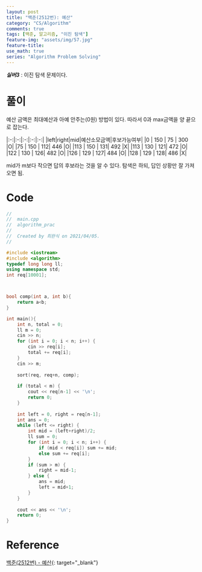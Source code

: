 ```yaml
---
layout: post
title: "백준(2512번): 예산"
category: "CS/Algorithm"
comments: true
tags: [백준, 알고리즘, "이진 탐색"]
feature-img: "assets/img/57.jpg"
feature-title:
use_math: true
series: "Algorithm Problem Solving"
---
```


**_실버3_** : 이진 탐색 문제이다.

# 풀이

예산 금액은 최대예산과 아예 안주는(0원) 방법이 있다. 따라서 0과 max금액을 양 끝으로 잡는다.

|:-:|:-:|:-:|:-:|:-:|
|left|right|mid|예산소모금액|후보가능여부|
   |0   | 150 |   75 | 300 |O|
   |75  | 150 |   112| 446 |O|
   |113 | 150 |   131| 492 |X|
   |113 | 130 |   121| 472 |O|
   |122 | 130 |   126| 482 |O|
   |126 | 129 |   127| 484 |O|
   |128 | 129 |   128| 486 |X|
    
mid가 m보다 작으면 답의 후보라는 것을 알 수 있다. 탐색은 하되, 답인 상황만 잘 가져오면 됨.


# Code
```c++
//
//  main.cpp
//  algorithm_prac
//
//  Created by 최완식 on 2021/04/05.
//

#include <iostream>
#include <algorithm>
typedef long long ll;
using namespace std;
int req[10001];



bool comp(int a, int b){
    return a<b;
}

int main(){
    int n, total = 0;
    ll m = 0;
    cin >> n;
    for (int i = 0; i < n; i++) {
        cin >> req[i];
        total += req[i];
    }
    cin >> m;
    
    sort(req, req+n, comp);
    
    if (total < m) {
        cout << req[n-1] << '\n';
        return 0;
    }
    
    int left = 0, right = req[n-1];
    int ans = 0;
    while (left <= right) {
        int mid = (left+right)/2;
        ll sum = 0;
        for (int i = 0; i < n; i++) {
            if (mid < req[i]) sum += mid;
            else sum += req[i];
        }
        if (sum > m) {
            right = mid-1;
        } else {
            ans = mid;
            left = mid+1;
        }
    }
    
    cout << ans << '\n';
    return 0;
}

```

# Reference

[백준(2512번) - 예산](https://www.acmicpc.net/problem/2512){: target="\_blank"}
